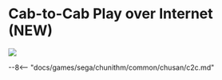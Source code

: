# Cab-to-Cab Play over Internet (NEW)
<img src="/img/chunithm/sdhd/new.png">

--8<-- "docs/games/sega/chunithm/common/chusan/c2c.md"
